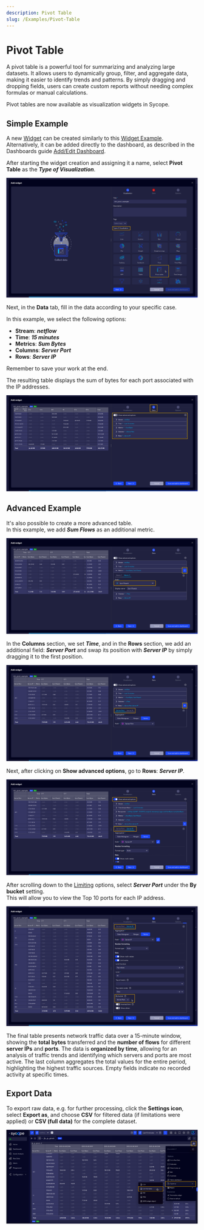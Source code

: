 ```yaml
---
description: Pivot Table
slug: /Examples/Pivot-Table
---
```


# Pivot Table

A pivot table is a powerful tool for summarizing and analyzing large datasets. It allows users to dynamically group, filter, and aggregate data, making it easier to identify trends and patterns. By simply dragging and dropping fields, users can create custom reports without needing complex formulas or manual calculations.

Pivot tables are now available as visualization widgets in Sycope.


## Simple Example

A new [Widget](/User-Guide/Configuration/Widgets) can be created similarly to this [Widget Example](/Examples/Widget-Example-Simple).  
Alternatively, it can be added directly to the dashboard, as described in the Dashboards guide [Add/Edit Dashboard](/User-Guide/Dashboards#addedit-dashboard).

After starting the widget creation and assigning it a name, select **Pivot Table** as the ***Type of Visualization***.

![Pivot Table Type](assets/type_pivot.png)

Next, in the **Data** tab, fill in the data according to your specific case.

In this example, we select the following options:
- **Stream**: ***netflow***
- **Time**: ***15 minutes***
- **Metrics**: ***Sum Bytes***
- **Columns**: ***Server Port***
- **Rows**: ***Server IP***

Remember to save your work at the end.

The resulting table displays the sum of bytes for each port associated with the IP addresses.

![Options in Data Tab](assets/data-options.png)


## Advanced Example

It's also possible to create a more advanced table.  
In this example, we add ***Sum Flows*** as an additional metric.

![Add Metric](assets/add-metric.png)

In the **Columns** section, we set ***Time***, and in the **Rows** section, we add an additional field: ***Server Port*** and swap its position with ***Server IP*** by simply dragging it to the first position.

![Add Row](assets/server-port.png)

Next, after clicking on **Show advanced options**, go to **Rows**: ***Server IP***.

![Advanced Options](assets/advanced-options.png)

After scrolling down to the [Limiting](/Examples/Limit-Series) options, select ***Server Port*** under the **By bucket** setting.  
This will allow you to view the Top 10 ports for each IP address.

![By Bucket](assets/by-bucket.png)

The final table presents network traffic data over a 15-minute window, showing the **total bytes** transferred and the **number of flows** for different **server IPs** and **ports**. The data is **organized by time**, allowing for an analysis of traffic trends and identifying which servers and ports are most active. The last column aggregates the total values for the entire period, highlighting the highest traffic sources. Empty fields indicate no recorded activity at specific times.


## Export Data

To export raw data, e.g. for further processing, click the **Settings icon**, select **Export as**, and choose **CSV** for filtered data (if limitations were applied) or **CSV (full data)** for the complete dataset.

![Export Full Data](assets/export.png)

